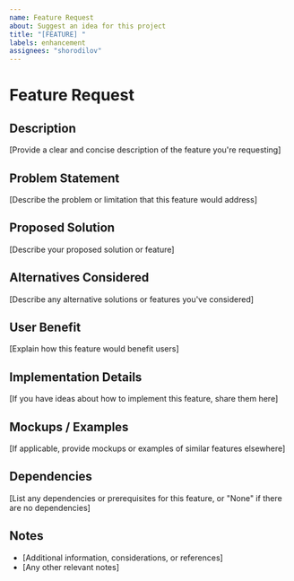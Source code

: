 ```yaml
---
name: Feature Request
about: Suggest an idea for this project
title: "[FEATURE] "
labels: enhancement
assignees: "shorodilov"
---
```


# Feature Request

## Description

[Provide a clear and concise description of the feature you're requesting]

## Problem Statement

[Describe the problem or limitation that this feature would address]

## Proposed Solution

[Describe your proposed solution or feature]

## Alternatives Considered

[Describe any alternative solutions or features you've considered]

## User Benefit

[Explain how this feature would benefit users]

## Implementation Details

[If you have ideas about how to implement this feature, share them here]

## Mockups / Examples

[If applicable, provide mockups or examples of similar features elsewhere]

## Dependencies

[List any dependencies or prerequisites for this feature, or
"None" if there are no dependencies]

## Notes

- [Additional information, considerations, or references]
- [Any other relevant notes]
